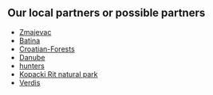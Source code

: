 
Our local partners or possible partners
---------------------------------------
* [Zmajevac](Zmajevac.md)
* [Batina](Batina.md)
* [Croatian-Forests](Croatian-Forests.md)
* [Danube](Danube.md)
* [hunters](hunters.md)
* [Kopacki Rit natural park](Kopacki-Rit.md)
* [Verdis](Verdis.md)


<!--
https://www.youtube.com/watch?v=0XkCRZVPGYc Restaurant Sunjog Carda
https://www.facebook.com/sunjog.carda/

purchasing land from owners, with money but also by exchange with land on Liberland
What is doable with our nearest neighbours ?
-->

